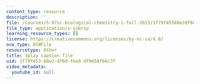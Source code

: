 ```yaml
---
content_type: resource
description: ''
file: /courses/5-07sc-biological-chemistry-i-fall-2013/1f79f45388e2df60fbe9df9458fb6c3f_4BwB43Smu7o.srt
file_type: application/x-subrip
learning_resource_types: []
license: https://creativecommons.org/licenses/by-nc-sa/4.0/
ocw_type: OCWFile
resourcetype: Other
title: 3play caption file
uid: 1f79f453-88e2-df60-fbe9-df9458fb6c3f
video_metadata:
  youtube_id: null
---
```

